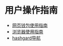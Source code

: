 # 用户操作指南

- [网页钱包使用指南](WebWalletGuide.md)
- [浏览器使用指南](hashgardExplorerGuide.md)
- [hashgard导航](hashgardNav.md)


